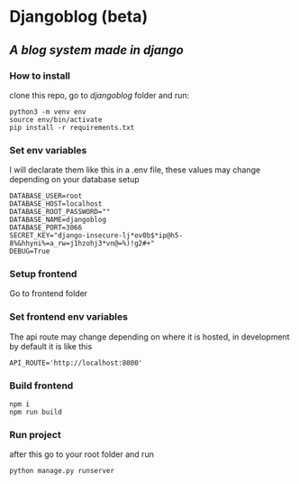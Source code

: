 # Djangoblog (beta)
## _A blog system made in django_

### How to install
clone this repo, go to *djangoblog* folder and run: 
```
python3 -m venv env
source env/bin/activate
pip install -r requirements.txt
```

### Set env variables 
I will declarate them like this in a .env file, these values may change depending on your database setup
```
DATABASE_USER=root
DATABASE_HOST=localhost
DATABASE_ROOT_PASSWORD=""
DATABASE_NAME=djangoblog
DATABASE_PORT=3066
SECRET_KEY="django-insecure-lj*ov0b$*ip@h5-8%&hhyni%=a_rw=j1hzohj3*vn@=%)!g2#+"
DEBUG=True
```

### Setup frontend
Go to frontend folder

### Set frontend env variables
The api route may change depending on where it is hosted, in development by default it is like this
```
API_ROUTE='http://localhost:8000'
```

### Build frontend
```
npm i
npm run build
```

### Run project
after this go to your root folder and run 
```
python manage.py runserver
```
